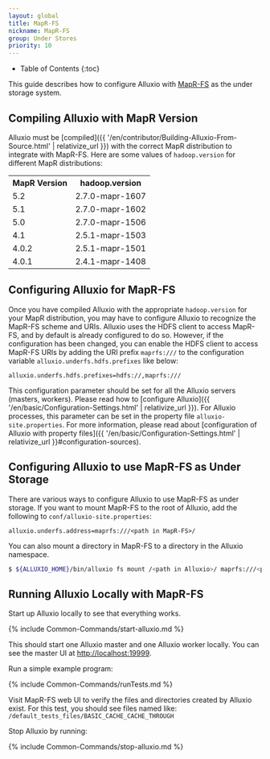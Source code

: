```yaml
---
layout: global
title: MapR-FS
nickname: MapR-FS
group: Under Stores
priority: 10
---
```


* Table of Contents
{:toc}

This guide describes how to configure Alluxio with [MapR-FS](https://www.mapr.com/products/mapr-fs)
as the under storage system.

## Compiling Alluxio with MapR Version

Alluxio must be [compiled]({{ '/en/contributor/Building-Alluxio-From-Source.html' | relativize_url }})
with the correct MapR distribution to integrate with MapR-FS. Here are some values of
`hadoop.version` for different MapR distributions:

<table class="table table-striped">
<tr><th>MapR Version</th><th>hadoop.version</th></tr>
<tr>
  <td>5.2</td>
  <td>2.7.0-mapr-1607</td>
</tr>
<tr>
  <td>5.1</td>
  <td>2.7.0-mapr-1602</td>
</tr>
<tr>
  <td>5.0</td>
  <td>2.7.0-mapr-1506</td>
</tr>
<tr>
  <td>4.1</td>
  <td>2.5.1-mapr-1503</td>
</tr>
<tr>
  <td>4.0.2</td>
  <td>2.5.1-mapr-1501</td>
</tr>
<tr>
  <td>4.0.1</td>
  <td>2.4.1-mapr-1408</td>
</tr>
</table>

## Configuring Alluxio for MapR-FS

Once you have compiled Alluxio with the appropriate `hadoop.version` for your MapR distribution, you
may have to configure Alluxio to recognize the MapR-FS scheme and URIs. Alluxio uses the HDFS client
to access MapR-FS, and by default is already configured to do so. However, if the configuration has
been changed, you can enable the HDFS client to access MapR-FS URIs by adding the URI prefix
`maprfs:///` to the configuration variable `alluxio.underfs.hdfs.prefixes` like below:

```properties
alluxio.underfs.hdfs.prefixes=hdfs://,maprfs:///
```

This configuration parameter should be set for all the Alluxio servers (masters, workers). Please
read how to [configure Alluxio]({{ '/en/basic/Configuration-Settings.html' | relativize_url }}). For
Alluxio processes, this parameter can be set in the property file `alluxio-site.properties`. For
more information, please read about
[configuration of Alluxio with property files]({{ '/en/basic/Configuration-Settings.html' | relativize_url }}#configuration-sources).

## Configuring Alluxio to use MapR-FS as Under Storage

There are various ways to configure Alluxio to use MapR-FS as under storage. If you want to
mount MapR-FS to the root of Alluxio, add the following to `conf/alluxio-site.properties`:

```properties
alluxio.underfs.address=maprfs:///<path in MapR-FS>/
```

You can also mount a directory in MapR-FS to a directory in the Alluxio namespace.

```bash
$ ${ALLUXIO_HOME}/bin/alluxio fs mount /<path in Alluxio>/ maprfs:///<path in MapR-FS>/
```

## Running Alluxio Locally with MapR-FS

Start up Alluxio locally to see that everything works.

{% include Common-Commands/start-alluxio.md %}

This should start one Alluxio master and one Alluxio worker locally. You can see the master UI at
[http://localhost:19999](http://localhost:19999).

Run a simple example program:

{% include Common-Commands/runTests.md %}

Visit MapR-FS web UI to verify the files and directories created by
Alluxio exist. For this test, you should see files named like:
`/default_tests_files/BASIC_CACHE_CACHE_THROUGH`

Stop Alluxio by running:

{% include Common-Commands/stop-alluxio.md %}
